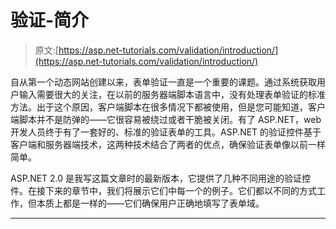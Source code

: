 # 验证-简介

> 原文:[https://asp.net-tutorials.com/validation/introduction/](https://asp.net-tutorials.com/validation/introduction/)

自从第一个动态网站创建以来，表单验证一直是一个重要的课题。通过系统获取用户输入需要很大的关注，在以前的服务器端脚本语言中，没有处理表单验证的标准方法。出于这个原因，客户端脚本在很多情况下都被使用，但是您可能知道，客户端脚本并不是防弹的——它很容易被绕过或者干脆被关闭。有了 ASP.NET，web 开发人员终于有了一套好的、标准的验证表单的工具。ASP.NET 的验证控件基于客户端和服务器端技术，这两种技术结合了两者的优点，确保验证表单像以前一样简单。

ASP.NET 2.0 是我写这篇文章时的最新版本，它提供了几种不同用途的验证控件。在接下来的章节中，我们将展示它们中每一个的例子。它们都以不同的方式工作，但本质上都是一样的——它们确保用户正确地填写了表单域。

* * *